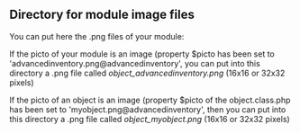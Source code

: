 
Directory for module image files
--------------------------------

You can put here the .png files of your module:


If the picto of your module is an image (property $picto has been set to 'advancedinventory.png@advancedinventory', you can put into this
directory a .png file called *object_advancedinventory.png* (16x16 or 32x32 pixels)


If the picto of an object is an image (property $picto of the object.class.php has been set to 'myobject.png@advancedinventory', then you can put into this
directory a .png file called *object_myobject.png* (16x16 or 32x32 pixels)

